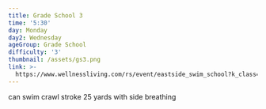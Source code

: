 ```yaml
---
title: Grade School 3
time: '5:30'
day: Monday
day2: Wednesday
ageGroup: Grade School
difficulty: '3'
thumbnail: /assets/gs3.png
link: >-
  https://www.wellnessliving.com/rs/event/eastside_swim_school?k_class=93129&k_class_tab=10911
---
```

can swim crawl stroke 25 yards with side breathing
